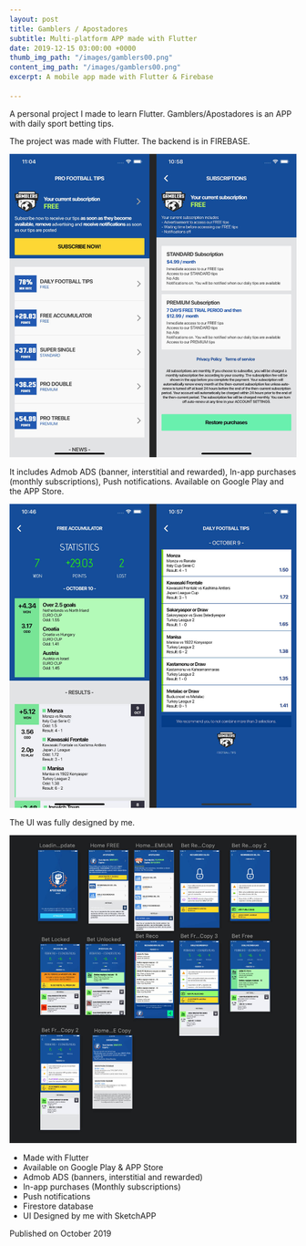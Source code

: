 ```yaml
---
layout: post
title: Gamblers / Apostadores
subtitle: Multi-platform APP made with Flutter
date: 2019-12-15 03:00:00 +0000
thumb_img_path: "/images/gamblers00.png"
content_img_path: "/images/gamblers00.png"
excerpt: A mobile app made with Flutter & Firebase

---
```

A personal project I made to learn Flutter. Gamblers/Apostadores is an APP with daily sport betting tips.

The project was made with Flutter. The backend is in FIREBASE.

![](/images/gamblers01.jpg)

It includes Admob ADS (banner, interstitial and rewarded), In-app purchases (monthly subscriptions), Push notifications. Available on Google Play and the APP Store.

![](/images/gamblers02.jpg)

The UI was fully designed by me.

![](/images/gamblers03.jpg)

* Made with Flutter
* Available on Google Play & APP Store
* Admob ADS (banners, interstitial and rewarded)
* In-app purchases (Monthly subscriptions)
* Push notifications
* Firestore database
* UI Designed by me with SketchAPP

Published on October 2019